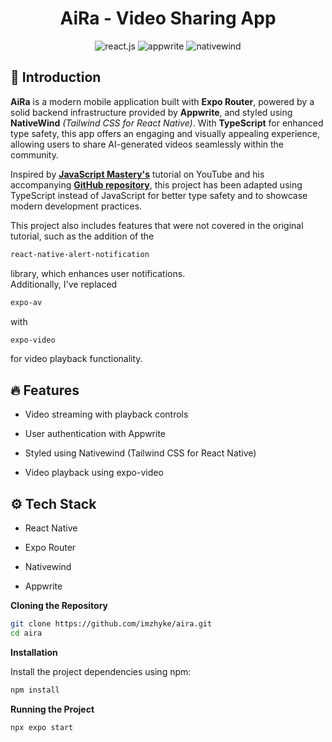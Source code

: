 <h1 align="center"> AiRa - Video Sharing App</h1>

<div align="center">
 <img src="https://img.shields.io/badge/-React_Native-black?style=for-the-badge&logoColor=white&logo=react&color=61DAFB" alt="react.js" /> <img src="https://img.shields.io/badge/-Appwrite-black?style=for-the-badge&logoColor=white&logo=appwrite&color=FD366E" alt="appwrite" /> <img src="https://img.shields.io/badge/NativeWind-black?style=for-the-badge&logoColor=white&logo=tailwindcss&color=06B6D4" alt="nativewind" /> 
</div>

## 👋 Introduction

**AiRa** is a modern mobile application built with **Expo Router**, powered by a solid backend infrastructure provided by **Appwrite**, and styled using **NativeWind** *(Tailwind CSS for React Native)*. With **TypeScript** for enhanced type safety, this app offers an engaging and visually appealing experience, allowing users to share AI-generated videos seamlessly within the community.

<p>Inspired by <a href="https://www.youtube.com/@javascriptmastery/videos" target="_blank"><b>JavaScript Mastery's</b></a> tutorial on YouTube and his accompanying <a href="https://github.com/adrianhajdin/aora/" target="_blank"><b>GitHub repository</b></a>, this project has been adapted using TypeScript instead of JavaScript for better type safety and to showcase modern development practices.</p>



<p>This project also includes features that were not covered in the original tutorial, such as the addition of the 

```bash
react-native-alert-notification
```
library, which enhances user notifications.<br> Additionally, I've replaced 
  
```bash
expo-av
  ``` 
  with 
```bash 
expo-video
```
 for video playback functionality.</p>


## 🔥 Features

- Video streaming with playback controls

- User authentication with Appwrite

- Styled using Nativewind (Tailwind CSS for React Native)

- Video playback using expo-video

## <a name="tech-stack">⚙️ Tech Stack</a>

- React Native
  
- Expo Router
  
- Nativewind
  
- Appwrite


**Cloning the Repository**

```bash
git clone https://github.com/imzhyke/aira.git
cd aira
```
**Installation**

Install the project dependencies using npm:

```bash
npm install
```

**Running the Project**

```bash
npx expo start
```
